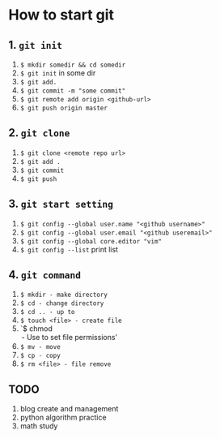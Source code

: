 
# How to start git

## 1. `git init`

1. `$ mkdir somedir && cd somedir`
2. `$ git init` in some dir
3. `$ git add.`
4. `$ git commit -m "some commit"`
5. `$ git remote add origin <github-url>`
6. `$ git push origin master`

## 2. `git clone`

1. `$ git clone <remote repo url>`
2. `$ git add .`
3. `$ git commit`
4. `$ git push`

## 3. `git start setting`

1. `$ git config --global user.name "<github username>"`
2. `$ git config --global user.email "<github useremail>"`
3. `$ git config --global core.editor "vim"`
4. `$ git config --list` print list

## 4. `git command`

1. `$ mkdir - make directory`
2. `$ cd - change directory`
3. `$ cd .. - up to`
4. `$ touch <file> - create file`
5. `$ chmod <option> <Octal number> <filename> - Use to set file permissions'
6. `$ mv - move`
7. `$ cp - copy`
8. `$ rm <file> - file remove`

## TODO

1. blog create and management
2. python algorithm practice
3. math study

